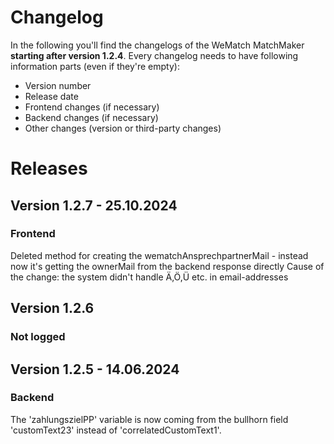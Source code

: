 # Changelog
In the following you'll find the changelogs of the WeMatch MatchMaker **starting after version 1.2.4**. Every changelog needs to have following information parts (even if they're empty):

- Version number
- Release date
- Frontend changes (if necessary)
- Backend changes (if necessary)
- Other changes (version or third-party changes)

# Releases

## Version 1.2.7 - 25.10.2024

### Frontend
Deleted method for creating the wematchAnsprechpartnerMail - instead now it's getting the ownerMail from the backend response directly
Cause of the change: the system didn't handle Ä,Ö,Ü etc. in email-addresses

## Version 1.2.6

### Not logged

## Version 1.2.5 - 14.06.2024

### Backend
The 'zahlungszielPP' variable is now coming from the bullhorn field 'customText23' instead of 'correlatedCustomText1'.
